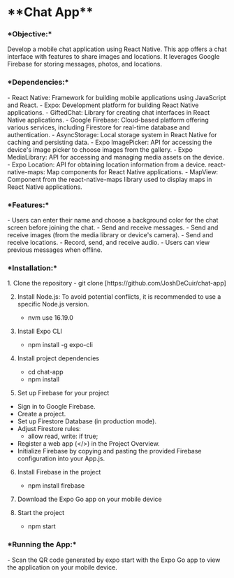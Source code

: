 <h1>**Chat App**</h1>

<h3>*Objective:*</h3>

Develop a mobile chat application using React Native. This app offers a chat interface with features to share images and locations. It leverages Google Firebase for storing messages, photos, and locations.

<h3>*Dependencies:*</h3>
- React Native: Framework for building mobile applications using JavaScript and React.
- Expo: Development platform for building React Native applications.
- GiftedChat: Library for creating chat interfaces in React Native applications.
- Google Firebase: Cloud-based platform offering various services, including Firestore for real-time database and authentication.
- AsyncStorage: Local storage system in React Native for caching and persisting data.
- Expo ImagePicker: API for accessing the device's image picker to choose images from the gallery.
- Expo MediaLibrary: API for accessing and managing media assets on the device.
- Expo Location: API for obtaining location information from a device.
react-native-maps: Map components for React Native applications.
- MapView: Component from the react-native-maps library used to display maps in React Native applications.
  
<h3>*Features:*</h3>
- Users can enter their name and choose a background color for the chat screen before joining the chat.
- Send and receive messages.
- Send and receive images (from the media library or device's camera).
- Send and receive locations.
- Record, send, and receive audio.
- Users can view previous messages when offline.
  
<h3>*Installation:*</h3>
1. Clone the repository
    - git clone [https://github.com/JoshDeCuir/chat-app]

2. Install Node.js: To avoid potential conflicts, it is recommended to use a specific Node.js version.
    - nvm use 16.19.0

3. Install Expo CLI
    - npm install -g expo-cli

4. Install project dependencies
    - cd chat-app
    - npm install

5. Set up Firebase for your project
- Sign in to Google Firebase.
- Create a project.
- Set up Firestore Database (in production mode).
- Adjust Firestore rules:
   - allow read, write: if true;
- Register a web app (</>) in the Project Overview.
- Initialize Firebase by copying and pasting the provided Firebase configuration into your App.js.
  
6. Install Firebase in the project
    - npm install firebase

7. Download the Expo Go app on your mobile device
   
8. Start the project
    - npm start

<h3>*Running the App:*</h3>
- Scan the QR code generated by expo start with the Expo Go app to view the application on your mobile device.
